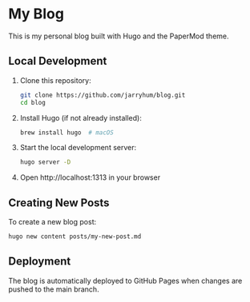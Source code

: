 # My Blog

This is my personal blog built with Hugo and the PaperMod theme.

## Local Development

1. Clone this repository:
   ```bash
   git clone https://github.com/jarryhum/blog.git
   cd blog
   ```

2. Install Hugo (if not already installed):
   ```bash
   brew install hugo  # macOS
   ```

3. Start the local development server:
   ```bash
   hugo server -D
   ```

4. Open http://localhost:1313 in your browser

## Creating New Posts

To create a new blog post:
```bash
hugo new content posts/my-new-post.md
```

## Deployment

The blog is automatically deployed to GitHub Pages when changes are pushed to the main branch.